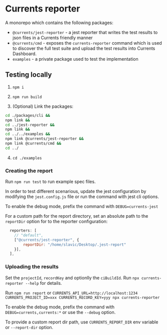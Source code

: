 # Currents reporter

A monorepo which contains the following packages:

- `@currents/jest-reporter` - a jest reporter that writes the test results to json files in a Currents friendly manner
- `@currents/cmd` - exposes the `currents-reporter` command which is used to discover the full test suite and upload the test results into Currents Dashboard.
- `examples` - a private package used to test the implementation

## Testing locally

1. `npm i`
2. `npm run build`

3. (Optional) Link the packages:

```bash
cd ./packages/cli &&
npm link &&
cd ../jest-reporter &&
npm link &&
cd ../../examples &&
npm link @currents/jest-reporter &&
npm link @currents/cmd &&
cd ../
```

4. `cd ./examples`

### Creating the report

Run `npm run test` to run example spec files.

In order to test different scenarious, update the jest configuration by modifying the `jest.config.js` file or run the command with jest cli options.

To enable the debug mode, prefix the command with `DEBUG=currents-jest`

For a custom path for the report directory, set an absolute path to the `reportDir` option for to the reporter configuration:

```javascript
  reporters: [
    // "default",
    ["@currents/jest-reporter", {
        reportDir: "/home/slavic/Desktop/.jest-report"
    }],
  ],
```

### Uploading the results

Set the `projectId`, `recordKey` and optionlly the `ciBuildId`. Run `npx currents-reporter --help` for details.

Run `npm run report` or `CURRENTS_API_URL=http://localhost:1234 CURRENTS_PROJECT_ID=xxx CURRENTS_RECORD_KEY=yyy npx currents-reporter`

To enable the debug mode, prefix the command with `DEBUG=currents,currents:*` or use the `--debug` option.

To provide a custom report dir path, use `CURRENTS_REPORT_DIR` env variable or `--report-dir` option.
